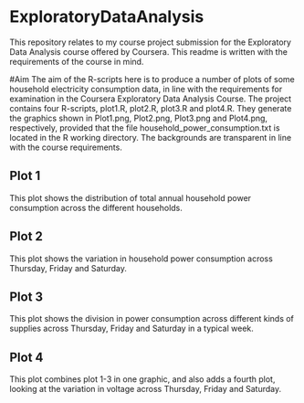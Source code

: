 ExploratoryDataAnalysis
=======================

This repository relates to my course project submission for the Exploratory Data Analysis course offered by Coursera.  This readme is written with the requirements of the course in mind.

#Aim
The aim of the R-scripts here is to produce a number of plots of some household electricity consumption data, in line with the requirements for examination in the Coursera Exploratory Data Analysis Course.  The project contains four R-scripts, plot1.R, plot2.R, plot3.R and plot4.R.  They generate the graphics shown in Plot1.png, Plot2.png, Plot3.png and Plot4.png, respectively, provided that the file household_power_consumption.txt is located in the R working directory. The backgrounds are transparent in line with the course requirements.


## Plot 1
This plot shows the distribution of total annual household power consumption across the different households.

## Plot 2
This plot shows the variation in household power consumption across Thursday, Friday and Saturday.

## Plot 3
This plot shows the division in power consumption across different kinds of supplies across Thursday, Friday and Saturday in a typical week.

## Plot 4
This plot combines plot 1-3 in one graphic, and also adds a fourth plot, looking at the variation in voltage across Thursday, Friday and Saturday.


